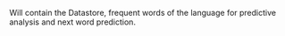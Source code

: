 Will contain the Datastore, frequent words of the language for predictive analysis and next word prediction.